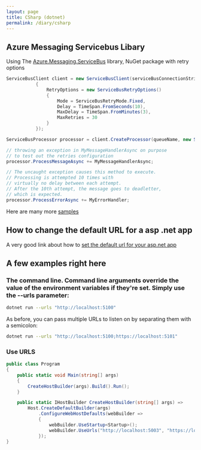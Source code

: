 ```yaml
---
layout: page
title: CSharp (dotnet)
permalink: /diary/csharp
---
```

## Azure Messaging Servicebus Libary
Using The [Azure.Messaging.ServiceBus](https://github.com/Azure/azure-sdk-for-net/blob/Azure.Messaging.ServiceBus_7.0.1/sdk/servicebus/Azure.Messaging.ServiceBus/README.md) library, NuGet package with retry options
 ```cs
 ServiceBusClient client = new ServiceBusClient(serviceBusConnectionString, new ServiceBusClientOptions()
            {
                RetryOptions = new ServiceBusRetryOptions()
                {
                    Mode = ServiceBusRetryMode.Fixed,
                    Delay = TimeSpan.FromSeconds(10),
                    MaxDelay = TimeSpan.FromMinutes(3),
                    MaxRetries = 30
                }
            });

ServiceBusProcessor processor = client.CreateProcessor(queueName, new ServiceBusProcessorOptions());

// throwing an exception in MyMessageHandlerAsync on purpose
// to test out the retries configuration
processor.ProcessMessageAsync += MyMessageHandlerAsync;

// The uncaught exception causes this method to execute.
// Processing is attempted 10 times with
// virtually no delay between each attempt.
// After the 10th attempt, the message goes to deadletter,
// which is expected.
processor.ProcessErrorAsync += MyErrorHandler;
 ```

 Here are many more [samples](https://github.com/Azure/azure-sdk-for-net/tree/main/sdk/servicebus/Azure.Messaging.ServiceBus/samples)

 ## How to change the default URL for a asp .net app
 A very good link about how to [set the default url for your asp.net app](https://andrewlock.net/5-ways-to-set-the-urls-for-an-aspnetcore-app/)

 ## A few examples right here
 ### The command line. Command line arguments override the value of the environment variables if they're set. Simply use the --urls parameter:
```bash
dotnet run --urls "http://localhost:5100"
```
As before, you can pass multiple URLs to listen on by separating them with a semicolon:
```bash
dotnet run --urls "http://localhost:5100;https://localhost:5101"
```

### Use URLS
```cs
public class Program
{
    public static void Main(string[] args)
    {
        CreateHostBuilder(args).Build().Run();
    }

    public static IHostBuilder CreateHostBuilder(string[] args) =>
        Host.CreateDefaultBuilder(args)
            .ConfigureWebHostDefaults(webBuilder =>
            {
                webBuilder.UseStartup<Startup>();
                webBuilder.UseUrls("http://localhost:5003", "https://localhost:5004");
            });
}
```
